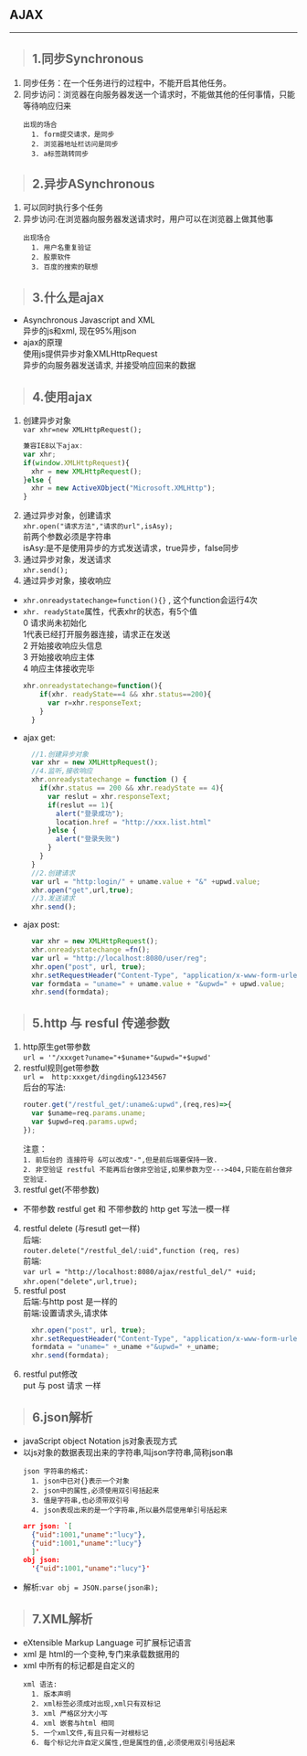 ## AJAX
--------
>## 1.同步Synchronous
1. 同步任务：在一个任务进行的过程中，不能开启其他任务。
2. 同步访问：浏览器在向服务器发送一个请求时，不能做其他的任何事情，只能等待响应归来
    ```
    出现的场合  
      1. form提交请求，是同步
      2. 浏览器地址栏访问是同步
      3. a标签跳转同步
    ```

>## 2.异步ASynchronous
1. 可以同时执行多个任务
2. 异步访问:在浏览器向服务器发送请求时，用户可以在浏览器上做其他事
    ```
    出现场合
      1. 用户名重复验证
      2. 股票软件
      3. 百度的搜索的联想
    ```
  
>## 3.什么是ajax
* Asynchronous Javascript and XML  
  异步的js和xml, 现在95%用json   
* ajax的原理  
  使用js提供异步对象XMLHttpRequest  
  异步的向服务器发送请求, 并接受响应回来的数据

>## 4.使用ajax
1. 创建异步对象  
  `var xhr=new XMLHttpRequest();`  
    ```javascript
    兼容IE8以下ajax:
    var xhr;
    if(window.XMLHttpRequest){ 
      xhr = new XMLHttpRequest();
    }else { 
      xhr = new ActiveXObject("Microsoft.XMLHttp");
    } 
    ```
2. 通过异步对象，创建请求  
  `xhr.open("请求方法","请求的url",isAsy);`  
前两个参数必须是字符串  
isAsy:是不是使用异步的方式发送请求，true异步，false同步
3. 通过异步对象，发送请求  
  `xhr.send();`
4. 通过异步对象，接收响应  
- `xhr.onreadystatechange=function(){}` , 这个function会运行4次
- `xhr. readyState`属性，代表xhr的状态，有5个值  
  0 请求尚未初始化  
  1代表已经打开服务器连接，请求正在发送  
  2 开始接收响应头信息  
  3 开始接收响应主体  
  4 响应主体接收完毕  
  ```javascript
  xhr.onreadystatechange=function(){
      if(xhr. readyState==4 && xhr.status==200){
        var r=xhr.responseText;
      }
    }
  ```
- ajax get:  
  ```javascript
    //1.创建异步对象  
    var xhr = new XMLHttpRequest(); 
    //4.监听,接收响应
    xhr.onreadystatechange = function () {
      if(xhr.status == 200 && xhr.readyState == 4){
        var reslut = xhr.responseText;
        if(reslut == 1){
          alert("登录成功");
          location.href = "http://xxx.list.html"
        }else {
          alert("登录失败")
        }
      }
    }
    //2.创建请求
    var url = "http:login/" + uname.value + "&" +upwd.value;
    xhr.open("get",url,true);
    //3.发送请求
    xhr.send();
  ```
- ajax post:
  ```javascript
    var xhr = new XMLHttpRequest(); 
    xhr.onreadystatechange =fn();
    var url = "http://localhost:8080/user/reg";
    xhr.open("post", url, true);
    xhr.setRequestHeader("Content-Type", "application/x-www-form-urlencoded");
    var formdata = "uname=" + uname.value + "&upwd=" + upwd.value;
    xhr.send(formdata);
  ```


>## 5.http 与 resful 传递参数
1. http原生get带参数   
  `url = '"/xxxget?uname="+$uname+"&upwd="+$upwd'`
2. restful规则get带参数  
  `url =  http:xxxget/dingding&1234567`  
  后台的写法:  
    ```javascript
    router.get("/restful_get/:uname&:upwd",(req,res)=>{
      var $uname=req.params.uname;
      var $upwd=req.params.upwd;
    });
    ```  
    注意：  
    `1. 前后台的 连接符号 &可以改成"-",但是前后端要保持一致.`  
    `2. 非空验证 restful 不能再后台做非空验证,如果参数为空--->404,只能在前台做非空验证.`  
3. restful get(不带参数)
* 不带参数 restful get 和 不带参数的 http get 写法一模一样
4. restful delete (与resutl get一样)  
后端:  
`router.delete("/restful_del/:uid",function (req, res)`  
前端:  
`var url = "http://localhost:8080/ajax/restful_del/" +uid;`  
`xhr.open("delete",url,true); ` 
5. restful post  
后端:与http post 是一样的  
前端:设置请求头,请求体   
    ```javascript
      xhr.open("post", url, true);
      xhr.setRequestHeader("Content-Type", "application/x-www-form-urlencoded"); 
      formdata = "uname=" +_uname +"&upwd=" +_uname;
      xhr.send(formdata);
    ```
6. restful put修改  
put 与 post 请求 一样

>## 6.json解析  
* javaScript object Notation js对象表现方式  
* 以js对象的数据表现出来的字符串,叫json字符串,简称json串  
  ```
  json 字符串的格式: 
    1. json中已对{}表示一个对象  
    2. json中的属性,必须使用双引号括起来  
    3. 值是字符串,也必须带双引号  
    4. json表现出来的是一个字符串,所以最外层使用单引号括起来 
  ```
  ```json 
  arr json: `[ 
    {"uid":1001,"uname":"lucy"}, 
    {"uid":1001,"uname":"lucy"} 
    ]'
  obj json: 
    '{"uid":1001,"uname":"lucy"}'
  ```
* 解析:`var obj = JSON.parse(json串);`

>## 7.XML解析
* eXtensible Markup Language 可扩展标记语言
* xml 是 html的一个变种,专门来承载数据用的
* xml 中所有的标记都是自定义的
  ```
  xml 语法:  
    1. 版本声明  
    2. xml标签必须成对出现,xml只有双标记  
    3. xml 严格区分大小写  
    4. xml 嵌套与html 相同  
    5. 一个xml文件,有且只有一对根标记  
    6. 每个标记允许自定义属性,但是属性的值,必须使用双引号括起来  
  ```